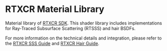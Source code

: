 # RTXCR Material Library

Material library of [RTXCR SDK]. This shader library includes implementations for Ray-Traced Subsurface Scattering (RTSSS) and hair BSDFs.

For more information on the technical details and integration, please refer to the [RTXCR SSS Guide] and [RTXCR Hair Guide].

[RTXCR SDK]: https://github.com/NVIDIA-RTX/RTXCR
[RTXCR Hair Guide]: https://github.com/NVIDIA-RTX/RTXCR/blob/main/docs/RtxcrHairGuide.md
[RTXCR SSS Guide]: https://github.com/NVIDIA-RTX/RTXCR/blob/main/docs/RtxcrSssGuide.md